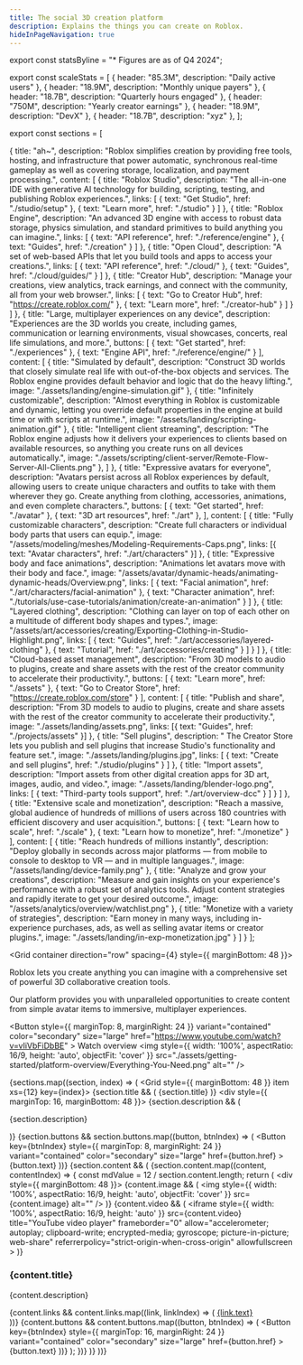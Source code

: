 ```yaml
---
title: The social 3D creation platform
description: Explains the things you can create on Roblox.
hideInPageNavigation: true
---
```


export const statsByline = "* Figures are as of Q4 2024";

export const scaleStats = [
  { header: "85.3M", description: "Daily active users" },
  { header: "18.9M", description: "Monthly unique payers" },
  { header: "18.7B", description: "Quarterly hours engaged" },
  { header: "750M", description: "Yearly creator earnings" },
  { header: "18.9M", description: "DevX" },
  { header: "18.7B", description: "xyz" },
];

export const sections = [

  {
    title: "ah~",
    description: "Roblox simplifies creation by providing free tools, hosting, and infrastructure that power automatic, synchronous real-time gameplay as well as covering storage, localization, and payment processing.",
    content: [
      {
        title: "Roblox Studio",
        description: "The all-in-one IDE with generative AI technology for building, scripting, testing, and publishing Roblox experiences.",
        links: [
          { text: "Get Studio", href: "./studio/setup" },
          { text: "Learn more", href: "./studio" }
        ]
      },
      {
        title: "Roblox Engine",
        description: "An advanced 3D engine with access to robust data storage, physics simulation, and standard primitives to build anything you can imagine.",
        links: [
          { text: "API reference", href: "./reference/engine" },
          { text: "Guides", href: "./creation" }
        ]
      },
      {
        title: "Open Cloud",
        description: "A set of web-based APIs that let you build tools and apps to access your creations.",
        links: [
          { text: "API reference", href: "./cloud/" },
          { text: "Guides", href: "./cloud/guides/" }
        ]
      },
      {
        title: "Creator Hub",
        description: "Manage your creations, view analytics, track earnings, and connect with the community, all from your web browser.",
        links: [
          { text: "Go to Creator Hub", href: "https://create.roblox.com/" },
          { text: "Learn more", href: "./creator-hub" }
        ]
      }
    ]
  },
  {
    title: "Large, multiplayer experiences on any device",
    description: "Experiences are the 3D worlds you create, including games, communication or learning environments, visual showcases, concerts, real life simulations, and more.",
    buttons: [
      { text: "Get started", href: "./experiences" },
      { text: "Engine API", href: "./reference/engine/" }
    ],
    content: [
      {
        title: "Simulated by default",
        description: "Construct 3D worlds that closely simulate real life with out-of-the-box objects and services. The Roblox engine provides default behavior and logic that do the heavy lifting.",
        image: "./assets/landing/engine-simulation.gif"
      },
      {
        title: "Infinitely customizable",
        description: "Almost everything in Roblox is customizable and dynamic, letting you override default properties in the engine at build time or with scripts at runtime.",
        image: "/assets/landing/scripting-animation.gif"
      },
      {
        title: "Intelligent client streaming",
        description: "The Roblox engine adjusts how it delivers your experiences to clients based on available resources, so anything you create runs on all devices automatically.",
        image: "./assets/scripting/client-server/Remote-Flow-Server-All-Clients.png"
      },
    ]
  },
  {
    title: "Expressive avatars for everyone",
    description: "Avatars persist across all Roblox experiences by default, allowing users to create unique characters and outfits to take with them wherever they go. Create anything from clothing, accessories, animations, and even complete characters.",
    buttons: [
      { text: "Get started", href: "./avatar" },
      { text: "3D art resources", href: "./art" },
    ],
    content: [
      {
        title: "Fully customizable characters",
        description: "Create full characters or individual body parts that users can equip.",
        image: "/assets/modeling/meshes/Modeling-Requirements-Caps.png",
        links: [{ text: "Avatar characters", href: "./art/characters" }]
      },
      {
        title: "Expressive body and face animations",
        description: "Animations let avatars move with their body and face.",
        image: "/assets/avatar/dynamic-heads/animating-dynamic-heads/Overview.png",
        links: [
          { text: "Facial animation", href: "./art/characters/facial-animation" },
          { text: "Character animation", href: "./tutorials/use-case-tutorials/animation/create-an-animation" }
        ]
      },
      {
        title: "Layered clothing",
        description: "Clothing can layer on top of each other on a multitude of different body shapes and types.",
        image: "/assets/art/accessories/creating/Exporting-Clothing-in-Studio-Highlight.png",
        links: [
          { text: "Guides", href: "./art/accessories/layered-clothing" },
          { text: "Tutorial", href: "./art/accessories/creating" }
        ]
      }
    ]
  },
  {
    title: "Cloud-based asset management",
    description: "From 3D models to audio to plugins, create and share assets with the rest of the creator community to accelerate their productivity.",
    buttons: [
      { text: "Learn more", href: "./assets" },
      { text: "Go to Creator Store", href: "https://create.roblox.com/store" }
    ],
    content: [
      {
        title: "Publish and share",
        description: "From 3D models to audio to plugins, create and share assets with the rest of the creator community to accelerate their productivity.",
        image: "./assets/landing/assets.png",
        links: [{ text: "Guides", href: "./projects/assets" }]
      },
      {
        title: "Sell plugins",
        description: " The Creator Store lets you publish and sell plugins that increase Studio's functionality and feature set.",
        image: "./assets/landing/plugins.jpg",
        links: [
          { text: "Create and sell plugins", href: "./studio/plugins" }
        ]
      },
      {
        title: "Import assets",
        description: "Import assets from other digital creation apps for 3D art, images, audio, and video.",
        image: "./assets/landing/blender-logo.png",
        links: [
          { text: "Third-party tools support", href: "./art/overview-dcc" }
        ]
      }
    ]
  },
  {
    title: "Extensive scale and monetization",
    description: "Reach a massive, global audience of hundreds of millions of users across 180 countries with efficient discovery and user acquisition.",
    buttons: [
      { text: "Learn how to scale", href: "./scale" },
      { text: "Learn how to monetize", href: "./monetize" }
    ],
    content: [
      {
        title: "Reach hundreds of millions instantly",
        description: "Deploy globally in seconds across major platforms — from mobile to console to desktop to VR — and in multiple languages.",
        image: "/assets/landing/device-family.png"
      },
      {
        title: "Analyze and grow your creations",
        description: "Measure and gain insights on your experience's performance with a robust set of analytics tools. Adjust content strategies and rapidly iterate to get your desired outcome.",
        image: "/assets/analytics/overview/watchlist.png"
      },
      {
        title: "Monetize with a variety of strategies",
        description: "Earn money in many ways, including in-experience purchases, ads, as well as selling avatar items or creator plugins.",
        image: "./assets/landing/in-exp-monetization.jpg"
      }
    ]
  }
];

<Grid container direction="row" spacing={4} style={{ marginBottom: 48 }}>
  <Grid item xs={12} md={5}>
    <p>Roblox lets you create anything you can imagine with a comprehensive set of powerful 3D collaborative creation tools.</p>
    <p>Our platform provides you with unparalleled opportunities to create content from simple avatar items to immersive, multiplayer experiences.</p>
      <Button
        style={{ marginTop: 8, marginRight: 24 }}
        variant="contained"
        color="secondary"
        size="large"
        href="https://www.youtube.com/watch?v=vIiVbFiDbBE"
      >
        Watch overview
      </Button>
  </Grid>
  <Grid item xs={12} md={7}>
    <img
      style={{ width: '100%', aspectRatio: 16/9, height: 'auto', objectFit: 'cover' }}
      src="./assets/getting-started/platform-overview/Everything-You-Need.png"
      alt=""
    />
  </Grid>
</Grid>

{sections.map((section, index) => (
  <Grid style={{ marginBottom: 48 }} item xs={12} key={index}>
    {section.title && (
      <Typography variant='h1'>{section.title}</Typography>
    )}
    <div style={{ marginTop: 16, marginBottom: 48 }}>
      {section.description && (
        <p>{section.description}</p>
      )}
      {section.buttons && section.buttons.map((button, btnIndex) => (
        <Button
          key={btnIndex}
          style={{ marginTop: 8, marginRight: 24 }}
          variant="contained"
          color="secondary"
          size="large"
          href={button.href}
        >
          {button.text}
        </Button>
      ))}
    </div>
    {section.content && (
      <Grid container spacing={4}>
        {section.content.map((content, contentIndex) => {
          const mdValue = 12 / section.content.length;
          return (
            <Grid item xs={12} sm={6} md={mdValue} key={contentIndex}>
              <div style={{ marginBottom: 48 }}>
                {content.image && (
                  <img
                    style={{ width: '100%', aspectRatio: 16/9, height: 'auto', objectFit: 'cover' }}
                    src={content.image}
                    alt=""
                  />
                )}
                {content.video && (
                  <iframe
                    style={{ width: '100%', aspectRatio: 16/9, height: 'auto' }}
                    src={content.video}
                    title="YouTube video player"
                    frameborder="0"
                    allow="accelerometer; autoplay; clipboard-write; encrypted-media; gyroscope; picture-in-picture; web-share"
                    referrerpolicy="strict-origin-when-cross-origin"
                    allowfullscreen
                  ></iframe>
                )}
                <h3>{content.title}</h3>
                <p>{content.description}</p>
                {content.links && content.links.map((link, linkIndex) => (
                  <a href={link.href} key={linkIndex}>
                    <Typography variant='buttonLarge'>{link.text}</Typography><br />
                  </a>
                ))}
                {content.buttons && content.buttons.map((button, btnIndex) => (
                  <Button
                    key={btnIndex}
                    style={{ marginTop: 16, marginRight: 24 }}
                    variant="contained"
                    color="secondary"
                    size="large"
                    href={button.href}
                  >
                    {button.text}
                  </Button>
                ))}
              </div>
            </Grid>
          );
        })}
      </Grid>
    )}
  </Grid>
))}
